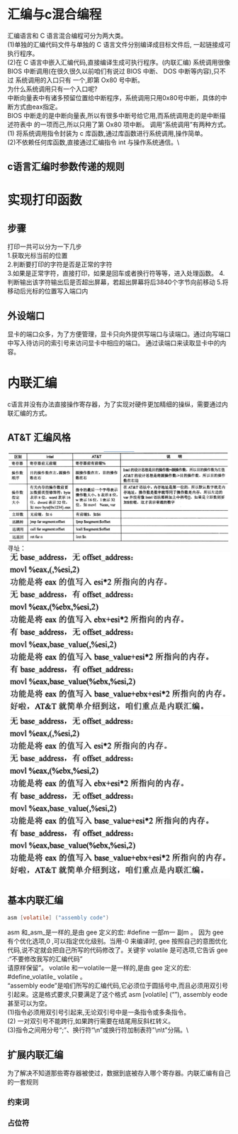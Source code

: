 # 汇编与c混合编程
汇编语言和 C 语言混合编程可分为两大类。\
(1)单独的汇编代码文件与单独的 C 语言文件分别编译成目标文件后, 一起链接成可执行程序。\
(2)在 C 语言中嵌入汇编代码,直接编译生成可执行程序。(内联汇编)
系统调用很像 BIOS 中断调用(在很久很久以前咱们有说过 BIOS 中断、 DOS 中断等内容),只不过
系统调用的入口只有 一个,即第 Ox80 号中断。\
为什么系统调用只有一个入口呢?\
中断向量表中有诸多预留位置给中断程序，系统调用只用0x80号中断，具体的中断方式由eax指定。\
BIOS 中断走的是中断向量表,所以有很多中断号给它用,而系统调用走的是中断描述符表中
的一项而己,所以只用了第 Ox80 项中断。
调用“系统调用”有两种方式。\
(1) 将系统调用指令封装为 c 库函数,通过库函数进行系统调用,操作简单。\
(2)不依赖任何库函数,直接通过汇编指令 int 与操作系统通信。\
## c语言汇编时参数传递的规则

# 实现打印函数
## 步骤
打印一共可以分为一下几步\
1.获取光标当前的位置\
2.判断要打印的字符是否是正常的字符\
3.如果是正常字符，直接打印，如果是回车或者换行符等等，进入处理函数。
4.判断输出该字符输出后是否超出屏幕，若超出屏幕将后3840个字节向前移动
5.将移动后光标的位置写入端口内
## 外设端口
显卡的端口众多，为了方便管理，显卡只向外提供写端口与读端口。通过向写端口中写入待访问的索引号来访问显卡中相应的端口。
通过读端口来读取显卡中的内容。
# 内联汇编
c语言并没有办法直接操作寄存器，为了实现对硬件更加精细的操纵，需要通过内联汇编的方式。
##  AT&T 汇编风格
![Alt text](image-3.png)
寻址：
![Alt text](image.png)
![Alt text](image6.png)
## 基本内联汇编
```c
asm [volatile] ("assembly code")
```
asm 和_asm_是一样的,是由 gee 定义的宏: #define 一部m一 副m 。
因为 gee 有个优化选项,0 ,可以指定优化级别。当用-0 来编译时, gee 按照自己的意图优化代码,说不定就会把自己所写的代码修改了。关键宇 volatile 是可选项,它告诉 gee :“不要修改我写的汇编代码”\
请原样保留”。 volatile 和一volatile一是一样的,是由 gee 定义的宏: #define_volatile_ volatile 。\
“assembly eode”是咱们所写的汇编代码,它必须位于圆括号中,而且必须用双引号引起来。这是格式要求,只要满足了这个格式 asm [volatile] (“”), assembly eode 甚至可以为空。\
(1)指令必须用双引号引起来,无论双引号中是一条指令或多条指令。\
(2) 一对双引号不能跨行,如果跨行需要在结尾用反斜杠转义。\
(3)指令之间用分号“;”、换行符“\n”或换行符加制表符"\n\t"分隔。\
## 扩展内联汇编
为了解决不知道那些寄存器被使过，数据到底被存入哪个寄存器。内联汇编有自己的一套规则
### 约束词
### 占位符
